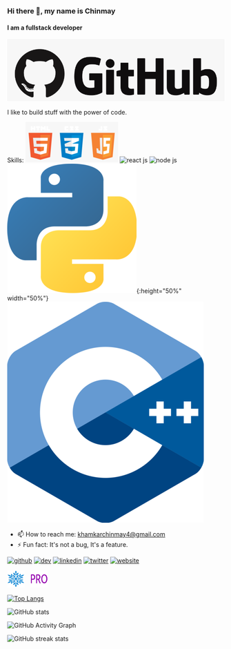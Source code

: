 ### Hi there 👋, my name is Chinmay
#### I am a fullstack developer 
![I am a fullstack developer ](githublogo.png)

I like to build stuff with the power of code.

<!-- Skills: JAVASCRIPT, HTML, CSS, REACT, NODE, PYTHON, C++, MONGODB -->
Skills: ![js html css](html-css-and-javascript-logo-html-css-logo.png) ![react js]() ![node js]() ![python](python.png){:height="50%" width="50%"} ![c++](c++.png)

- 📫 How to reach me: khamkarchinmay4@gmail.com 
- ⚡ Fun fact:  It's not a bug, It's a feature. 


[<img src='https://cdn.jsdelivr.net/npm/simple-icons@3.0.1/icons/github.svg' alt='github' height='40'>](https://github.com/chinmaykhamkar)  [<img src='https://cdn.jsdelivr.net/npm/simple-icons@3.0.1/icons/hashnode.svg' alt='dev' height='40'>](https://chinmaykhamkar.hashnode.dev/)  [<img src='https://cdn.jsdelivr.net/npm/simple-icons@3.0.1/icons/linkedin.svg' alt='linkedin' height='40'>](https://www.linkedin.com/in/https://www.linkedin.com/in/chinmay-khamkar-403532173//)  [<img src='https://cdn.jsdelivr.net/npm/simple-icons@3.0.1/icons/twitter.svg' alt='twitter' height='40'>](https://twitter.com/https://twitter.com/chinmaykhamkar9)  [<img src='https://cdn.jsdelivr.net/npm/simple-icons@3.0.1/icons/icloud.svg' alt='website' height='40'>](https://chinmaykhamkar.github.io/root/index.html#home)  

<a href='https://archiveprogram.github.com/'><img src='https://raw.githubusercontent.com/acervenky/animated-github-badges/master/assets/acbadge.gif' width='40' height='40'></a> <a href='https://github.com/pricing'><img src='https://raw.githubusercontent.com/acervenky/animated-github-badges/master/assets/pro.gif' width='40' height='40'></a> 

[![Top Langs](https://github-readme-stats.vercel.app/api/top-langs/?username=chinmaykhamkar)](https://github.com/anuraghazra/github-readme-stats)

![GitHub stats](https://github-readme-stats.vercel.app/api?username=chinmaykhamkar&show_icons=true&count_private=true)  

![GitHub Activity Graph](https://activity-graph.herokuapp.com/graph?username=chinmaykhamkar)  

![GitHub streak stats](https://github-readme-streak-stats.herokuapp.com/?user=chinmaykhamkar)  

